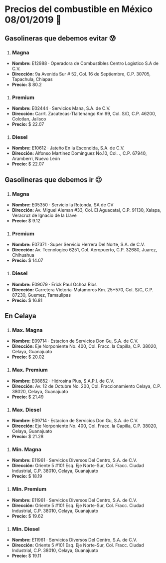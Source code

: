 # Precios del combustible en México 08/01/2019 :car:

## Gasolineras que debemos evitar :cold_sweat:
1. ### Magna
  * **Nombre:** E12988 · Operadora de Combustibles Centro Logistico S.A de C.V.
  * **Dirección:** 9a Avenida Sur # 52, Col. 16 de Septiembre, C.P. 30705, Tapachula, Chiapas
  * **Precio:** $ 80.2

1. ### Premium
  * **Nombre:** E02444 · Servicios Mana, S.A. de C.V.
  * **Dirección:** Carrt. Zacatecas-Tlaltenango Km 99, Col. S/D, C.P. 46200, Colotlan, Jalisco
  * **Precio:** $ 22.07

1. ### Diesel
  * **Nombre:** E10612 · Jateño En la Escondida, S.A. de C.V.
  * **Dirección:** Alfonso Martinez Dominguez No.10, Col. ., C.P. 67940, Aramberri, Nuevo León
  * **Precio:** $ 22.07


## Gasolineras que debemos ir :wink:
1. ### Magna
  * **Nombre:** E05350 · Servicio la Rotonda, SA de CV
  * **Dirección:** Av. Miguel Aleman #33, Col. El Aguacatal, C.P. 91130, Xalapa, Veracruz de Ignacio de la Llave
  * **Precio:** $ 9.12

1. ### Premium
  * **Nombre:** E07371 · Super Servicio Herrera Del Norte, S.A. de C.V.
  * **Dirección:** Av. Tecnologico 6251, Col. Aeropuerto, C.P. 32680, Juarez, Chihuahua
  * **Precio:** $ 14.07

1. ### Diesel
  * **Nombre:** E09079 · Erick Paul Ochoa Rios
  * **Dirección:** Carretera Victoria-Matamoros Km. 25+570, Col. S/C, C.P. 87230, Guemez, Tamaulipas
  * **Precio:** $ 16.81


## En Celaya
1. ### Max. Magna
  * **Nombre:** E09714 · Estacion de Servicios Don Gu, S.A. de C.V.
  * **Dirección:** Eje Norponiente No. 400, Col. Fracc. la Capilla, C.P. 38020, Celaya, Guanajuato
  * **Precio:** $ 20.02

1. ### Max. Premium
  * **Nombre:** E08852 · Hidrosina Plus, S.A.P.I. de C.V.
  * **Dirección:** Av. 12 de Octubre No. 200, Col. Fraccionamiento Celaya, C.P. 38020, Celaya, Guanajuato
  * **Precio:** $ 21.49

1. ### Max. Diesel
  * **Nombre:** E09714 · Estacion de Servicios Don Gu, S.A. de C.V.
  * **Dirección:** Eje Norponiente No. 400, Col. Fracc. la Capilla, C.P. 38020, Celaya, Guanajuato
  * **Precio:** $ 21.28

1. ### Min. Magna
  * **Nombre:** E11961 · Servicios Diversos Del Centro, S.A. de C.V.
  * **Dirección:** Oriente 5 #101 Esq. Eje Norte-Sur, Col. Fracc. Ciudad Industrial, C.P. 38010, Celaya, Guanajuato
  * **Precio:** $ 18.19

1. ### Min. Premium
  * **Nombre:** E11961 · Servicios Diversos Del Centro, S.A. de C.V.
  * **Dirección:** Oriente 5 #101 Esq. Eje Norte-Sur, Col. Fracc. Ciudad Industrial, C.P. 38010, Celaya, Guanajuato
  * **Precio:** $ 19.62

1. ### Min. Diesel
  * **Nombre:** E11961 · Servicios Diversos Del Centro, S.A. de C.V.
  * **Dirección:** Oriente 5 #101 Esq. Eje Norte-Sur, Col. Fracc. Ciudad Industrial, C.P. 38010, Celaya, Guanajuato
  * **Precio:** $ 19.11